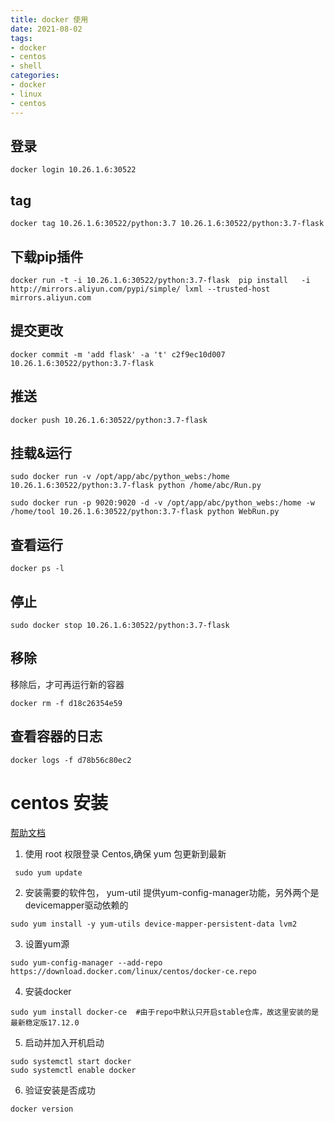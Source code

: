```yaml
---
title: docker 使用
date: 2021-08-02
tags:
- docker
- centos
- shell
categories:
- docker
- linux
- centos
---
```


## 登录

```shell
docker login 10.26.1.6:30522
```

## tag

```shell
docker tag 10.26.1.6:30522/python:3.7 10.26.1.6:30522/python:3.7-flask
```

## 下载pip插件

```shell
docker run -t -i 10.26.1.6:30522/python:3.7-flask  pip install   -i http://mirrors.aliyun.com/pypi/simple/ lxml --trusted-host mirrors.aliyun.com
```

## 提交更改

```shell
docker commit -m 'add flask' -a 't' c2f9ec10d007  10.26.1.6:30522/python:3.7-flask
```

## 推送

```shell
docker push 10.26.1.6:30522/python:3.7-flask
```

## 挂载&运行

```shell
sudo docker run -v /opt/app/abc/python_webs:/home 10.26.1.6:30522/python:3.7-flask python /home/abc/Run.py

sudo docker run -p 9020:9020 -d -v /opt/app/abc/python_webs:/home -w /home/tool 10.26.1.6:30522/python:3.7-flask python WebRun.py
```

## 查看运行

```shell
docker ps -l
```

## 停止

```shell
sudo docker stop 10.26.1.6:30522/python:3.7-flask
```

## 移除

移除后，才可再运行新的容器

```shell
docker rm -f d18c26354e59
```

## 查看容器的日志

```shell
docker logs -f d78b56c80ec2
```

# centos 安装

[帮助文档](https://www.cnblogs.com/yufeng218/p/8370670.html)

1. 使用 root 权限登录 Centos,确保 yum 包更新到最新

```shell
 sudo yum update
```

2. 安装需要的软件包， yum-util 提供yum-config-manager功能，另外两个是devicemapper驱动依赖的

```shell
sudo yum install -y yum-utils device-mapper-persistent-data lvm2
```

3. 设置yum源

```shell
sudo yum-config-manager --add-repo https://download.docker.com/linux/centos/docker-ce.repo
```

4. 安装docker

```shell
sudo yum install docker-ce  #由于repo中默认只开启stable仓库，故这里安装的是最新稳定版17.12.0
```

5. 启动并加入开机启动

```shell
sudo systemctl start docker
sudo systemctl enable docker
```

6. 验证安装是否成功

```shell
docker version
```
